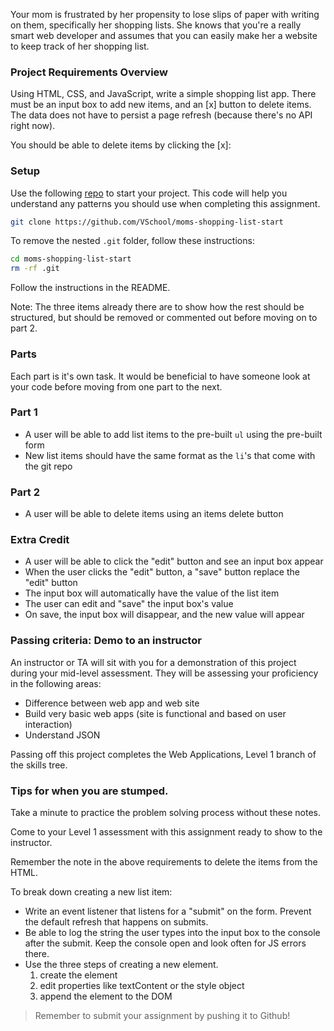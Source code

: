 Your mom is frustrated by her propensity to lose slips of paper with writing on them, specifically her shopping lists. She knows that you're a really smart web developer and assumes that you can easily make her a website to keep track of her shopping list.

### **Project Requirements Overview**

Using HTML, CSS, and JavaScript, write a simple shopping list app. There must be an input box to add new items, and an [x] button to delete items. The data does not have to persist a page refresh (because there's no API right now).

You should be able to delete items by clicking the [x]:

### **Setup**

Use the following [repo](https://github.com/VSchool/moms-shopping-list-start) to start your project. This code will help you understand any patterns you should use when completing this assignment.

```bash
git clone https://github.com/VSchool/moms-shopping-list-start
```

To remove the nested `.git` folder, follow these instructions:

```bash
cd moms-shopping-list-start
rm -rf .git
```
Follow the instructions in the README.

> 
Note: The three items already there are to show how the rest should be structured, but should be removed or commented out before moving on to part 2.
> 

### **Parts**

Each part is it's own task. It would be beneficial to have someone look at your code before moving from one part to the next.

### **Part 1**

- A user will be able to add list items to the pre-built `ul` using the pre-built form
- New list items should have the same format as the `li`'s that come with the git repo

### **Part 2**

- A user will be able to delete items using an items delete button

### **Extra Credit**

- A user will be able to click the "edit" button and see an input box appear
- When the user clicks the "edit" button, a "save" button replace the "edit" button
- The input box will automatically have the value of the list item
- The user can edit and "save" the input box's value
- On save, the input box will disappear, and the new value will appear

### **Passing criteria: Demo to an instructor**

An instructor or TA will sit with you for a demonstration of this project during your mid-level assessment. They will be assessing your proficiency in the following areas:

- Difference between web app and web site
- Build very basic web apps (site is functional and based on user interaction)
- Understand JSON

Passing off this project completes the Web Applications, Level 1 branch of the skills tree.

### **Tips for when you are stumped.**

Take a minute to practice the problem solving process without these notes.

Come to your Level 1 assessment with this assignment ready to show to the instructor.

Remember the note in the above requirements to delete the items from the HTML.

To break down creating a new list item:

- Write an event listener that listens for a "submit" on the form. Prevent the default refresh that happens on submits.
- Be able to log the string the user types into the input box to the console after the submit. Keep the console open and look often for JS errors there.
- Use the three steps of creating a new element.
    1. create the element
    2. edit properties like textContent or the style object
    3. append the element to the DOM

> Remember to submit your assignment by pushing it to Github!